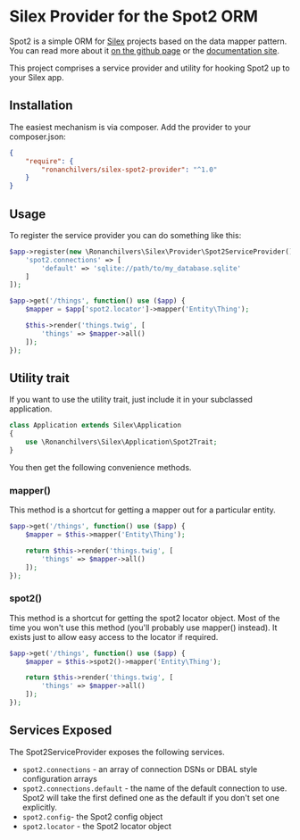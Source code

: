# Silex Provider for the Spot2 ORM

Spot2 is a simple ORM for [Silex](http://silex.sensiolabs.org/) projects based on the data mapper pattern. You can read more about it [on the github page](https://github.com/vlucas/spot2) or the [documentation site](http://phpdatamapper.com/).

This project comprises a service provider and utility for hooking Spot2 up to your Silex app.

## Installation

The easiest mechanism is via composer. Add the provider to your composer.json:

```json
{
    "require": {
        "ronanchilvers/silex-spot2-provider": "^1.0"
    }
}
```

## Usage

To register the service provider you can do something like this:

```php
$app->register(new \Ronanchilvers\Silex\Provider\Spot2ServiceProvider(), [
    'spot2.connections' => [
        'default' => 'sqlite://path/to/my_database.sqlite'
    ]
]);

$app->get('/things', function() use ($app) {
    $mapper = $app['spot2.locator']->mapper('Entity\Thing');

    $this->render('things.twig', [
        'things' => $mapper->all()
    ]);
});
```

## Utility trait
If you want to use the utility trait, just include it in your subclassed application.

```php
class Application extends Silex\Application
{
    use \Ronanchilvers\Silex\Application\Spot2Trait;
}
```

You then get the following convenience methods.

### mapper()
This method is a shortcut for getting a mapper out for a particular entity.

```php
$app->get('/things', function() use ($app) {
    $mapper = $this->mapper('Entity\Thing');

    return $this->render('things.twig', [
        'things' => $mapper->all()
    ]);
});
```
### spot2()
This method is a shortcut for getting the spot2 locator object. Most of the time you won't use this method (you'll probably use mapper() instead). It exists just to allow easy access to the locator if required.

```php
$app->get('/things', function() use ($app) {
    $mapper = $this->spot2()->mapper('Entity\Thing');

    return $this->render('things.twig', [
        'things' => $mapper->all()
    ]);
});
```

## Services Exposed
The Spot2ServiceProvider exposes the following services.

- `spot2.connections` - an array of connection DSNs or DBAL style configuration arrays
- `spot2.connections.default` - the name of the default connection to use. Spot2 will take the first defined one as the default if you don't set one explicitly.
- `spot2.config`- the Spot2 config object
- `spot2.locator` - the Spot2 locator object
